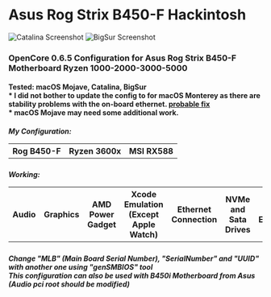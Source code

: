 # Asus Rog Strix B450-F Hackintosh
![Catalina Screenshot](Screenshot-Catalina.png)
![BigSur Screenshot](Screenshot-BigSur.png)
<h3>
OpenCore 0.6.5 Configuration for Asus Rog Strix B450-F Motherboard Ryzen 1000-2000-3000-5000
</h3>
<h4>
  Tested:
  macOS Mojave, Catalina, BigSur
  <br>
  * I did not bother to update the config to for macOS Monterey as there are stability problems with the on-board ethernet.
  <a href="https://github.com/donatengit/AppleIGB">probable fix</a><br>
  * macOS Mojave may need some additional work.
</h4>
<h5>
  <table>
  <tr>
  My Configuration:
    <th>
      Rog B450-F
    <th>
      Ryzen 3600x
    <th>
      MSI RX588
  </table>
<h5>
  <table>
  <tr>
  Working:
  <th>
    Audio
  <th>
    Graphics
  <th>
    AMD Power Gadget
  <th>
    Xcode Emulation (Except Apple Watch)
  <th>
    Ethernet Connection
  <th>
    NVMe and Sata Drives
  <th>
    Almost Everything...
  </tr>
  </table>

<h5>
  Change "MLB" (Main Board Serial Number), "SerialNumber" and "UUID" with another one using "genSMBIOS" tool<br>
  This configuration can also be used with B450i Motherboard from Asus (Audio pci root should be modified)
